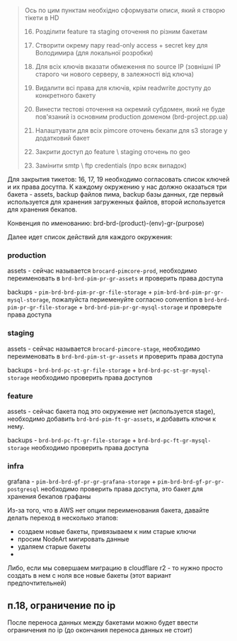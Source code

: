 > Ось по цим пунктам необхідно сформувати описи, який я створю тікети в HD
> 
>16. Розділити feature та staging оточення по різним бакетам
>
> 17. Створити окрему пару read-only access + secret key для Володимира (для локальної розробки)
>
> 18. Для всіх ключів вказати обмеження по source IP (зовнішні IP старого чи нового серверу, в залежності від ключа)
> 
> 19. Видалити всі права для ключів, крім readwrite доступу до конкретного бакету
>
> 20. Винести тестові оточення на окремий субдомен, який не буде пов'язаний із основним production доменом (brd-project.pp.ua)
>
> 22. Налаштувати для всіх pimcore оточень бекапи для s3 storage у додатковий бакет
> 
> 23. Закрити доступ до feature \ staging оточень по geo
>
> 27. Замінити smtp \ ftp credentials (про всяк випадок)


Для закрытия тикетов: 16, 17, 19 необходимо согласовать список ключей и их права досутпа. К каждому окружению у нас должно оказаться три бакета - assets, backup файлов пима, backup базы данных, где первый используется для хранения загруженных файлов, второй используется для хранения бекапов.

Конвенция по именованию:
brd-brd-(product)-(env)-gr-(purpose)

Далее идет список действий для каждого окружения:
### production
assets - сейчас называется `brocard-pimcore-prod`, необходимо переименовать в `brd-brd-pim-pr-gr-assets` и проверить права доступа

backups - `pim-brd-brd-pim-pr-gr-file-storage` + `pim-brd-brd-pim-pr-gr-mysql-storage`, пожалуйста периеменуйте согласно convention в `brd-brd-pim-pr-gr-file-storage` + `brd-brd-pim-pr-gr-mysql-storage` и проверьте права доступа

### staging

assets - сейчас называется `brocard-pimcore-stage`, необходимо переименовать в `brd-brd-pim-st-gr-assets` и проверить права доступа

backups - `brd-brd-pc-st-gr-file-storage` + `brd-brd-pc-st-gr-mysql-storage` необходимо проверить права доступов 

### feature

assets - сейчас бакета под это окружение нет (используется stage), необходимо добавить `brd-brd-pim-ft-gr-assets`, и добавить ключи к нему.

backups - `brd-brd-pc-ft-gr-file-storage` + `brd-brd-pc-ft-gr-mysql-storage` необходимо проверить права доступа

### infra
grafana - `pim-brd-brd-gf-pr-gr-grafana-storage` + `pim-brd-brd-gf-pr-gr-postgresql` необходимо проверить права доступа, это бакет для хранения бекапов графаны


Из-за того, что в AWS  нет опции переименования бакета, давайте делать переход в несколько этапов:
- создаем новые бакеты, привязываем к ним старые ключи
- просим NodeArt мигировать данные
- удаляем старые бакеты
- 
Либо, если мы совершаем миграцию в cloudflare r2 - то нужно просто создать в нем с ноля все новые бакеты (этот вариант предпочтительней)
## п.18, ограничение по ip
После переноса данных между бакетами можно будет ввести ограничения по ip (до окончания переноса данных не стоит)